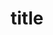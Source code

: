 ---
# metadata # 
title:  title  
description: description
date: 
# taxonomy #
tags:  
series: 
seriesPart: 
weight: 
---